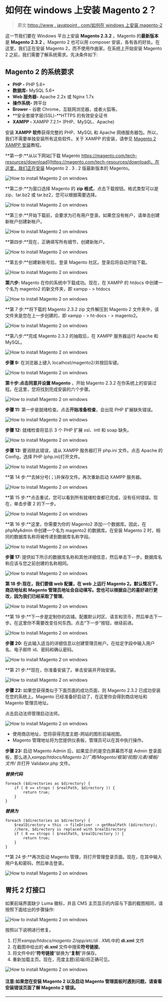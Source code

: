 # 如何在 windows 上安装 Magento 2？

> 原文:[https://www . javatpoint . com/如何在 windows 上安装 magento-2](https://www.javatpoint.com/how-to-install-magento-2-on-windows)

这一节我们要在 Windows 平台上安装 **Magento 2.3.2** 。Magento 的**最新版本**是 **Magento 2.3.2** 。Magento 2 也可以用 composer 安装，各有各的好处。在这里，我们正在安装 Magento 2，而不使用作曲家。在系统上开始安装 Magento 2 之前，我们需要了解系统需求。先决条件如下:

## Magento 2 的系统要求

*   **PHP -** PHP 5.6+
*   **数据库-** MySQL 5.6+
*   **Web 服务器-** Apache 2.2x 或 Nginx 1.7x
*   **操作系统-** 跨平台
*   **Brower -** 谷歌 Chrome，互联网浏览器，或者火狐等。
*   **安全套接字层(SSL)-**HTTPS 的有效安全证书
*   **XAMPP -** XAMPP 7.2.1+ (PHP、MySQL、Apache)

安装 **XAMPP 软件**获得完整的 PHP、MySQL 和 Apache 网络服务器包。所以，我们不需要单独安装所有这些软件。关于 XAMPP 的安装，请参见 [Magento 2 XAMPP 安装](magento-2-xampp-installation)教程。

**第一步:**从以下网站[下载 Magento https://magento.com/tech-resources/download](https://magento.com/tech-resources/download)。在这里，我们正在安装 Magento 2 . 3 . 2 版最新版本的 Magento。

![How to install Magento 2 on windows](../Images/6ac15b05432f3f2429cf58c2948cc721.png)

**第二步:**为窗口选择 Magento 的 **zip 格式**，点击下载按钮。格式类型可以是 zip、tar.bz2 或 tar.bz2，您可以根据需要选择。

![How to install Magento 2 on windows](../Images/79bd4186d72ffaf5575f913bb39a4f2c.png)

**第三步:**开始下载前，会要求为已有用户登录。如果您没有帐户，请单击创建新帐户创建新帐户。

![How to install Magento 2 on windows](../Images/5c0e8f752b73e0e4051a70395b5e064b.png)

**第四步:**现在，正确填写所有细节，创建新账户。

![How to install Magento 2 on windows](../Images/d697b95c9bdc3e3ace78a924178f7751.png)

**第五步:**创建新账号后，登录 Magento 社区。登录后将自动开始下载。

![How to install Magento 2 on windows](../Images/4ebbebd99b27bd463ef8bff31f6240d1.png)

**第六步:** Magento 在你的系统中下载成功。现在，在 XAMPP 的 htdocs 中创建一个名为 magento2 的新文件夹，即 xampp - > htdocs

![How to install Magento 2 on windows](../Images/6c8370d33e78cd9e4fe20123b9847b40.png)

**第 7 步:**将下载的 Magento 2.3.2 zip 文件解压到 Magento 2 文件夹中，该文件夹是您在上一步创建的，即 xampp - > ht-docs - > magento2。

![How to install Magento 2 on windows](../Images/b7b491c9d49f8ca33a1848a41688d4f2.png)

**第八步:**完成 Magento 2.3.2 的抽取后，在 XAMPP 服务器运行 Apache 和 MySQL。

![How to install Magento 2 on windows](../Images/4ecb24b1fcda80440cbe7c0111d26f53.png)

**步骤 9:** 在浏览器上键入 localhost/magento2/并按回车键。

![How to install Magento 2 on windows](../Images/24dd8ba0704279aeaca8436eb94c7ed8.png)

**第十步:**点击**同意并设置 Magento** ，开始 Magento 2.3.2 在你系统上的安装过程。在这里，您将找到完成安装的六个步骤。

![How to install Magento 2 on windows](../Images/85d06bf40e4a3ef43b7829022a5cdabb.png)

**步骤 11:** 第一步是就绪检查。点击**开始准备检查**，会出现 PHP 扩展缺失错误。

![How to install Magento 2 on windows](../Images/70809983bc85ae85ef276e92cdbd310c.png)

**步骤 12:** 就绪检查将显示 3 个 PHP 扩展 xsl、intl 和 soap 缺失。

![How to install Magento 2 on windows](../Images/f2fd52dd7abf5556ca1eec74b5895397.png)

**步骤 13:** 要消除此错误，请从 XAMPP 服务器打开 php.ini 文件。点击 Apache 的 Config，选择 PHP (php.ini)打开文件。

![How to install Magento 2 on windows](../Images/7891636cfe21ae63f03d13a812e486e6.png)

**第 14 步:**去掉分号(；)并保存文件。再次重新启动 XAMPP 服务器。

![How to install Magento 2 on windows](../Images/e8466177dc00614ef4d930eef3a58049.png)

**第 15 步:**点击重试，您可以看到所有就绪检查都已完成，没有任何错误。现在，单击步骤 2 的下一步。

![How to install Magento 2 on windows](../Images/c0f4f70c8ceb28f1a69f272254810182.png)

**第 16 步:**这里，你需要为你的 Magento2 添加一个数据库。因此，在 phpMyAdmin 中创建一个名为 magento2 的数据库。在安装 Magento 2 时，相同的数据库名称将被传递到数据库名称字段。

![How to install Magento 2 on windows](../Images/30d4040978194fe903b9c5d405b21388.png)

**步骤 17:** 提供如下所示的数据库名称和其他详细信息，然后单击下一步。数据库名称应该与您之前创建的名称相同。

![How to install Magento 2 on windows](../Images/00ec384b965084d6b0abb94c63449fb1.png)

**第 18 步:**现在，我们要做 web 配置，在 web 上运行 Magento 2。默认情况下，商店地址和 Magento 管理员地址会自动填写。您也可以根据自己的喜好进行更改，因为我们已经采取了**管理**。

![How to install Magento 2 on windows](../Images/3cbf440e991ca6ac9ba7cfe56b9515f4.png)

**第 19 步:**下一步是定制你的店铺。配置默认时区、语言和货币，然后单击下一步。在这里你不需要改变任何东西。点击“下一步”按钮，继续前进。

![How to install Magento 2 on windows](../Images/8721f98625297226325d6acd944fae99.png)

**步骤 20:** 在此输入适当的详细信息以创建管理员帐户。在给定字段中输入用户名、电子邮件 id、密码和确认密码。

![How to install Magento 2 on windows](../Images/e93d338e837511c126042a4d391e1f8b.png)

**第 21 步:**现在，你准备安装了。单击安装并开始安装。

![How to install Magento 2 on windows](../Images/9b8adb54d5eac8f35d3f09f80601524b.png)

**步骤 22:** 如果您获得类似于下面页面的成功页面，则 Magento 2.3.2 已成功安装在您的系统上。Magento 已经准备好启动了，在这里你会得到商店地址和 Magento 管理员地址。

点击启动法师管理启动法师。

![How to install Magento 2 on windows](../Images/79e8d120de2cefb02c0d6a8ac0e026d3.png)

*   使用商店地址，您将获得亮度主题-网站的图形前端视图。
*   Magento 管理地址将为您提供仪表板，管理员可以在其中执行操作。

**步骤 23:** 启动 Magento Admin 后，如果显示的是空白屏幕而不是 Admin 登录面板，那么进入*xampp/htdocs/Magento 2/厂商/Magento/框架/视图/元素/模板/文件/* 并打开 Validator.php 文件。

***替换代码***

```
foreach ($directories as $directory) {
	if ( 0 == strops ( $realPath, $directory )) {
		return true;
	}
}

```

***替换为***

```
foreach ($directories as $directory) {
	$realDirectory = this -> fileDriver -> getRealPath ($directory);
	//here, $directory is replaced with $realDirectory
	if ( 0 == strops ( $realPath, $realDirectory )) {
		return true;
	}
}

```

**第 24 步:**再次启动 Magento 管理，将打开管理登录页面。现在，在其中输入用户名和密码，然后单击登录。

![How to install Magento 2 on windows](../Images/7b6ab26fbacf1207cebfa805da846936.png)

## 胃托 2 灯接口

如果前端界面缺少 Luma 徽标，并且 CMS 主页显示的内容与下面的截图相同，请按照下面给出的步骤操作:

![How to install Magento 2 on windows](../Images/30eed8147e60be2d548f1dea223a7325.png)

按照以下说明进行修复。

1.  打开*xampp/htdocs/magento 2/app/etc/di . XML*中的 **di.xml** 文件
2.  在截图中给出的 **di.xml** 文件中搜索**符号链接**。
3.  将文件中的“**符号链接**”替换为“**复制**”并保存。
4.  重新加载主页。现在，亮度主题(前端)将正确可见。

![How to install Magento 2 on windows](../Images/34004fb343c13a423f15f933e72dd658.png)

#### 注意:如果您在安装 Magento 2 以及启动 Magento 管理面板时遇到问题，请查看安装错误页面了解 Magento 2 错误。

* * *